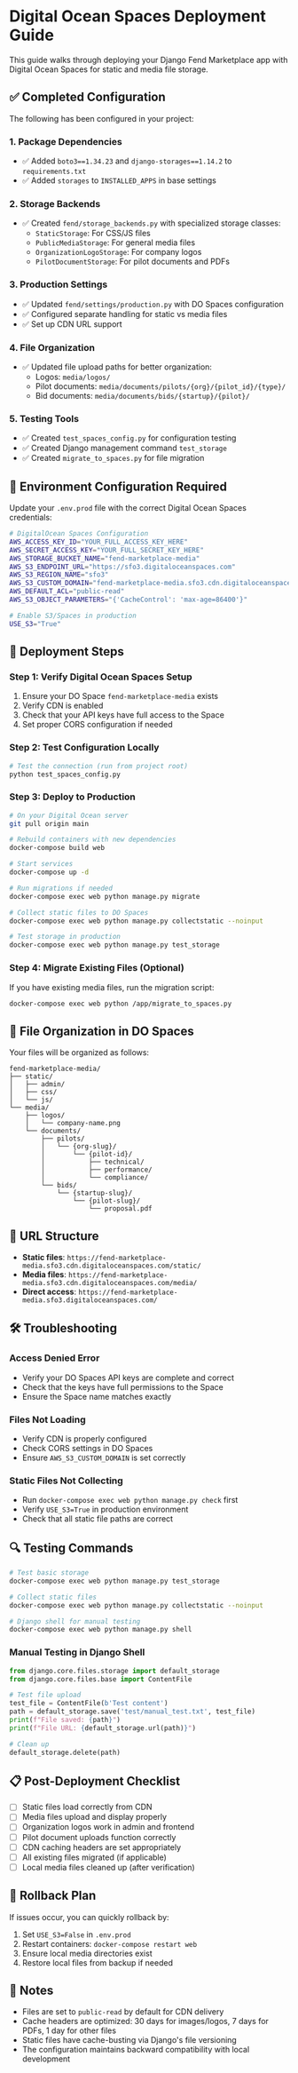 # Digital Ocean Spaces Deployment Guide

This guide walks through deploying your Django Fend Marketplace app with Digital Ocean Spaces for static and media file storage.

## ✅ Completed Configuration

The following has been configured in your project:

### 1. Package Dependencies
- ✅ Added `boto3==1.34.23` and `django-storages==1.14.2` to `requirements.txt`
- ✅ Added `storages` to `INSTALLED_APPS` in base settings

### 2. Storage Backends
- ✅ Created `fend/storage_backends.py` with specialized storage classes:
  - `StaticStorage`: For CSS/JS files
  - `PublicMediaStorage`: For general media files
  - `OrganizationLogoStorage`: For company logos
  - `PilotDocumentStorage`: For pilot documents and PDFs

### 3. Production Settings
- ✅ Updated `fend/settings/production.py` with DO Spaces configuration
- ✅ Configured separate handling for static vs media files
- ✅ Set up CDN URL support

### 4. File Organization
- ✅ Updated file upload paths for better organization:
  - Logos: `media/logos/`
  - Pilot documents: `media/documents/pilots/{org}/{pilot_id}/{type}/`
  - Bid documents: `media/documents/bids/{startup}/{pilot}/`

### 5. Testing Tools
- ✅ Created `test_spaces_config.py` for configuration testing
- ✅ Created Django management command `test_storage`
- ✅ Created `migrate_to_spaces.py` for file migration

## 🔧 Environment Configuration Required

Update your `.env.prod` file with the correct Digital Ocean Spaces credentials:

```bash
# DigitalOcean Spaces Configuration
AWS_ACCESS_KEY_ID="YOUR_FULL_ACCESS_KEY_HERE"
AWS_SECRET_ACCESS_KEY="YOUR_FULL_SECRET_KEY_HERE"
AWS_STORAGE_BUCKET_NAME="fend-marketplace-media"
AWS_S3_ENDPOINT_URL="https://sfo3.digitaloceanspaces.com"
AWS_S3_REGION_NAME="sfo3"
AWS_S3_CUSTOM_DOMAIN="fend-marketplace-media.sfo3.cdn.digitaloceanspaces.com"
AWS_DEFAULT_ACL="public-read"
AWS_S3_OBJECT_PARAMETERS="{'CacheControl': 'max-age=86400'}"

# Enable S3/Spaces in production
USE_S3="True"
```

## 🚀 Deployment Steps

### Step 1: Verify Digital Ocean Spaces Setup
1. Ensure your DO Space `fend-marketplace-media` exists
2. Verify CDN is enabled
3. Check that your API keys have full access to the Space
4. Set proper CORS configuration if needed

### Step 2: Test Configuration Locally
```bash
# Test the connection (run from project root)
python test_spaces_config.py
```

### Step 3: Deploy to Production
```bash
# On your Digital Ocean server
git pull origin main

# Rebuild containers with new dependencies
docker-compose build web

# Start services
docker-compose up -d

# Run migrations if needed
docker-compose exec web python manage.py migrate

# Collect static files to DO Spaces
docker-compose exec web python manage.py collectstatic --noinput

# Test storage in production
docker-compose exec web python manage.py test_storage
```

### Step 4: Migrate Existing Files (Optional)
If you have existing media files, run the migration script:
```bash
docker-compose exec web python /app/migrate_to_spaces.py
```

## 📁 File Organization in DO Spaces

Your files will be organized as follows:

```
fend-marketplace-media/
├── static/
│   ├── admin/
│   ├── css/
│   └── js/
└── media/
    ├── logos/
    │   └── company-name.png
    └── documents/
        ├── pilots/
        │   └── {org-slug}/
        │       └── {pilot-id}/
        │           ├── technical/
        │           ├── performance/
        │           └── compliance/
        └── bids/
            └── {startup-slug}/
                └── {pilot-slug}/
                    └── proposal.pdf
```

## 🔗 URL Structure

- **Static files**: `https://fend-marketplace-media.sfo3.cdn.digitaloceanspaces.com/static/`
- **Media files**: `https://fend-marketplace-media.sfo3.cdn.digitaloceanspaces.com/media/`
- **Direct access**: `https://fend-marketplace-media.sfo3.digitaloceanspaces.com/`

## 🛠 Troubleshooting

### Access Denied Error
- Verify your DO Spaces API keys are complete and correct
- Check that the keys have full permissions to the Space
- Ensure the Space name matches exactly

### Files Not Loading
- Verify CDN is properly configured
- Check CORS settings in DO Spaces
- Ensure `AWS_S3_CUSTOM_DOMAIN` is set correctly

### Static Files Not Collecting
- Run `docker-compose exec web python manage.py check` first
- Verify `USE_S3=True` in production environment
- Check that all static file paths are correct

## 🔍 Testing Commands

```bash
# Test basic storage
docker-compose exec web python manage.py test_storage

# Collect static files
docker-compose exec web python manage.py collectstatic --noinput

# Django shell for manual testing
docker-compose exec web python manage.py shell
```

### Manual Testing in Django Shell
```python
from django.core.files.storage import default_storage
from django.core.files.base import ContentFile

# Test file upload
test_file = ContentFile(b'Test content')
path = default_storage.save('test/manual_test.txt', test_file)
print(f"File saved: {path}")
print(f"File URL: {default_storage.url(path)}")

# Clean up
default_storage.delete(path)
```

## 📋 Post-Deployment Checklist

- [ ] Static files load correctly from CDN
- [ ] Media files upload and display properly
- [ ] Organization logos work in admin and frontend
- [ ] Pilot document uploads function correctly
- [ ] CDN caching headers are set appropriately
- [ ] All existing files migrated (if applicable)
- [ ] Local media files cleaned up (after verification)

## 🔄 Rollback Plan

If issues occur, you can quickly rollback by:

1. Set `USE_S3=False` in `.env.prod`
2. Restart containers: `docker-compose restart web`
3. Ensure local media directories exist
4. Restore local files from backup if needed

## 📝 Notes

- Files are set to `public-read` by default for CDN delivery
- Cache headers are optimized: 30 days for images/logos, 7 days for PDFs, 1 day for other files
- Static files have cache-busting via Django's file versioning
- The configuration maintains backward compatibility with local development